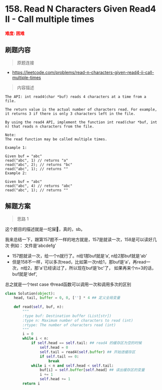 # 158. Read N Characters Given Read4 II - Call multiple times

**<font color=red>难度: 困难</font>**

## 刷题内容

> 原题连接

* https://leetcode.com/problems/read-n-characters-given-read4-ii-call-multiple-times

> 内容描述

```
The API: int read4(char *buf) reads 4 characters at a time from a file.

The return value is the actual number of characters read. For example, it returns 3 if there is only 3 characters left in the file.

By using the read4 API, implement the function int read(char *buf, int n) that reads n characters from the file.

Note:
The read function may be called multiple times.

Example 1: 

Given buf = "abc"
read("abc", 1) // returns "a"
read("abc", 2); // returns "bc"
read("abc", 1); // returns ""
Example 2: 

Given buf = "abc"
read("abc", 4) // returns "abc"
read("abc", 1); // returns ""
```

## 解题方案

> 思路 1

这个题目的描述就是一坨屎💩，真的，sb。

我来总结一下，跟第157题不一样的地方就是，157是就读一次，158是可以读好几次
例如：
文件是‘abcdefg’
- 157题就读一次，给一个n就行了。n给1那buf就是‘a’, n给2那buf就是‘ab’
- 但是158不一样，可以多次read，比如第一次n给1，那buf是‘a’，再read一次，n给2，那'a'已经读过了，所以现在buf是'bc'了，
如果再来个n=3的话，buf就是‘def’,

总之就是一个test case 中read函数可以调用一次和调用多次的区别

```python
class Solution(object):
    head, tail, buffer = 0, 0, [''] * 4 ## 定义全局变量
    
    def read(self, buf, n):
        """
        :type buf: Destination buffer (List[str])
        :type n: Maximum number of characters to read (int)
        :rtype: The number of characters read (int)
        """
        i = 0
        while i < n:
            if self.head == self.tail: ## read4 的缓存区为空的时候
                self.head = 0
                self.tail = read4(self.buffer) ## 开始进缓存区
                if self.tail == 0:
                    break
            while i < n and self.head < self.tail:
                buf[i] = self.buffer[self.head] ## 读出缓存区的变量
                i += 1
                self.head += 1
        return i
```


